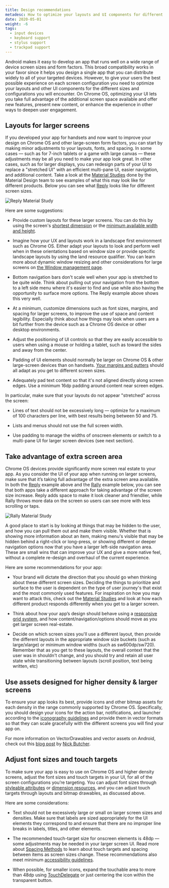 ```yaml
---
title: Design recommendations
metadesc: How to optimize your layouts and UI components for different screens sizes and configurations.
date: 2020-05-01
weight: -6
tags:
  - input devices
  - keyboard support
  - stylus support
  - trackpad support
---
```


Android makes it easy to develop an app that runs well on a wide range of device screen sizes and form factors. This broad compatibility works in your favor since it helps you design a single app that you can distribute widely to all of your targeted devices. However, to give your users the best possible experience on each screen configuration you need to optimize your layouts and other UI components for the different sizes and configurations you will encounter. On Chrome OS, optimizing your UI lets you take full advantage of the additional screen space available and offer new features, present new content, or enhance the experience in other ways to deepen user engagement.

## Layouts for larger screens

If you developed your app for handsets and now want to improve your design on Chrome OS and other large-screen form factors, you can start by making minor adjustments to your layouts, fonts, and spacing. In some cases — such as for 7-inch tablets or a game with large canvas — these adjustments may be all you need to make your app look great. In other cases, such as for larger displays, you can redesign parts of your UI to replace a "stretched UI" with an efficient multi-pane UI, easier navigation, and additional content. Take a look at the [Material Studies](https://material.io/design/material-studies/) done by the Material Design team to see examples of what this may look like for different products. Below you can see what [Reply](https://material.io/design/material-studies/reply.html) looks like for different screen sizes.

![Reply Material Study](/images/android/design/reply.png)

Here are some suggestions:

- Provide custom layouts for these larger screens. You can do this by using the screen's [shortest dimension](https://developer.android.com/guide/practices/screens_support#NewQualifiers) or the [minimum available width and height](https://developer.android.com/guide/practices/screens_support#NewQualifiers).

- Imagine how your UX and layouts work in a landscape first environment such as Chrome OS. Either adapt your layouts to look and perform well when in these orientations based on window size or provide specific landscape layouts by using the land resource qualifier. You can learn more about dynamic window resizing and other considerations for large screens on [the Window management page](/{{locale.code}}/android/window-management).

- Bottom navigation bars don't scale well when your app is stretched to be quite wide. Think about pulling out your navigation from the bottom to a left
  side menu where it's easier to find and use while also having the opportunity to surface more options. The Reply example above shows this very well.

- At a minimum, customize dimensions such as font sizes, margins, and spacing for larger screens, to improve the use of space and content legibility. Especially think about how things may look when users are a bit
  further from the device such as a Chrome OS device or other desktop environments.

- Adjust the positioning of UI controls so that they are easily accessible to users when using a mouse or holding a tablet, such as toward the sides and away from the center.

- Padding of UI elements should normally be larger on Chrome OS & other large-screen devices than on handsets. [Your margins and gutters](https://material.io/design/layout/responsive-layout-grid.html#columns-gutters-margins) should all adapt as you get to different screen sizes.

- Adequately pad text content so that it's not aligned directly along screen edges. Use a minimum 16dp padding around content near screen edges.

In particular, make sure that your layouts do not appear "stretched" across the screen:

- Lines of text should not be excessively long — optimize for a maximum of 100 characters per line, with best results being between 50 and 75.

- Lists and menus should not use the full screen width.

- Use padding to manage the widths of onscreen elements or switch to a multi-pane UI for larger screen devices (see next section).

## Take advantage of extra screen area

Chrome OS devices provide significantly more screen real estate to your app. As you consider the UI of your app when running on larger screens, make sure that it’s taking full advantage of the extra screen area available. In both the [Reply](https://material.io/design/material-studies/reply.html) example above and the [Rally](https://material.io/design/material-studies/rally.html) example below, you can see that both apps take a different approach for taking advantage of the screen size increase. Reply adds space to make it look cleaner and friendlier, while Rally throws more data on the screen so users can see more with less scrolling or taps.

![Rally Material Study](/images/android/design/rally.png)

A good place to start is by looking at things that may be hidden to the user, and how you can pull them out and make them visible. Whether that is showing more information about an item, making menu's visible that may be hidden behind a right-click or long-press, or showing different or deeper navigation options now that you have a larger left-side navigation area. These are small wins that can improve your UX and give a more native feel, without a complete re-design and overhaul of the current experience.

Here are some recommendations for your app:

- Your brand will dictate the direction that you should go when thinking about these different
  screen sizes. Deciding the things to prioritize and surface to the user is dependent on the type
  of user journey's that exist and the most commonly used features. For inspiration on how you may want
  to attack this, check out the [Material Studies](https://material.io/design/material-studies) and look at
  how each different product responds differently when you get to a larger screen.

- Think about how your app’s design should behave using a [responsive grid system](https://material.io/design/layout/responsive-layout-grid.html#), and how content/navigation/options should move as you get larger screen real-estate.

- Decide on which screen sizes you'll use a different layout, then provide the different layouts in the appropriate window size buckets (such as large/xlarge) or minimum window widths (such as sw600dp/sw720).
  Remember that as you get to these layouts, the overall context that the user was in shouldn't change, and you should try and retain all user state while transitioning between layouts (scroll position, text being written, etc)

## Use assets designed for higher density & larger screens

To ensure your app looks its best, provide icons and other bitmap assets for each density in the range commonly supported by Chrome OS. Specifically, you should design your icons for the action bar, notifications, and launcher according to the [iconography guidelines](https://material.io/design/iconography/#design-principles) and provide them in vector formats so that they can scale gracefully with the
different screens you will find your app on.

For more information on VectorDrawables and vector assets on Android, check out this
[blog post](https://medium.com/androiddevelopers/understanding-androids-vector-image-format-vectordrawable-ab09e41d5c68) by [Nick Butcher](https://twitter.com/crafty).

## Adjust font sizes and touch targets

To make sure your app is easy to use on Chrome OS and higher density screens, adjust the font sizes and touch targets in your UI, for all of the screen configurations you’re targeting. You can adjust font sizes through [styleable attributes](https://developer.android.com/guide/topics/ui/themes) or [dimension resources](https://developer.android.com/guide/topics/resources/more-resources#Dimension), and you can adjust touch targets through layouts and bitmap drawables, as discussed above.

Here are some considerations:

- Text should not be excessively large or small on larger screen sizes and densities. Make sure that labels are sized appropriately for the UI elements they correspond to and ensure that there are no improper line breaks in labels, titles, and other elements.

- The recommended touch-target size for onscreen elements is 48dp — some adjustments may be needed in your larger screen UI. Read more about [Spacing Methods](https://material.io/design/layout/spacing-methods.html#) to learn about touch targets and spacing between items as screen sizes change. These recommendations also meet minimum [accessibility guidelines](https://developer.android.com/guide/topics/ui/accessibility/apps).

- When possible, for smaller icons, expand the touchable area to more than 48dp using [TouchDelegate](https://developer.android.com/reference/android/view/TouchDelegate) or just centering the icon within the transparent button.
